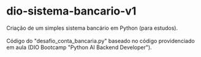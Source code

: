 # dio-sistema-bancario-v1
Criação de um simples sistema bancário em Python (para estudos).<br/><br/>
Código do "desafio_conta_bancaria.py" baseado no código providenciado em aula (DIO Bootcamp "Python AI Backend Developer").
